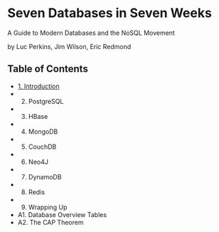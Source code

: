 # Seven Databases in Seven Weeks

A Guide to Modern Databases and the NoSQL Movement

by Luc Perkins, Jim Wilson, Eric Redmond

## Table of Contents

- [1. Introduction](1_introduction)
- 2. PostgreSQL
- 3. HBase
- 4. MongoDB
- 5. CouchDB
- 6. Neo4J
- 7. DynamoDB
- 8. Redis
- 9. Wrapping Up
- A1. Database Overview Tables
- A2. The CAP Theorem

